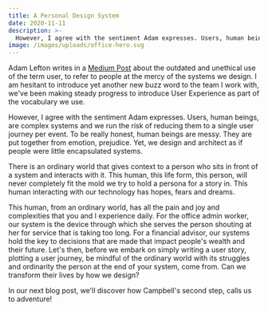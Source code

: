 ```yaml
---
title: A Personal Design System
date: 2020-11-11
description: >-
  However, I agree with the sentiment Adam expresses. Users, human beings, are complex systems and we run the risk of reducing them to a single user journey per event. To be really honest, human beings are messy. They are put together from emotion, prejudice. Yet, we design and architect as if people were little encapsulated systems.
image: /images/uploads/office-hero.svg
---
```

Adam Lefton writes in a [Medium Post](https://medium.com/s/user-friendly/why-im-done-saying-user-user-experience-and-ux-in-2019-4fdfc6b7de23) about the outdated and unethical use of the term user, to refer to people at the mercy of the systems we design. I am hesitant to introduce yet another new buzz word to the team I work with, we've been making steady progress to introduce User Experience as part of the vocabulary we use.

However, I agree with the sentiment Adam expresses. Users, human beings, are complex systems and we run the risk of reducing them to a single user journey per event. To be really honest, human beings are messy. They are put together from emotion, prejudice. Yet, we design and architect as if people were little encapsulated systems.

There is an ordinary world that gives context to a person who sits in front of a system and interacts with it. This human, this life form, this person, will never completely fit the mold we try to hold a persona for a story in. This human interacting with our technology has hopes, fears and dreams.

This human, from an ordinary world, has all the pain and joy and complexities that you and I experience daily. For the office admin worker, our system is the device through which she serves the person shouting at her for service that is taking too long. For a financial advisor, our systems hold the key to decisions that are made that impact people's wealth and their future. 
Let's then, before we embark on simply writing a user story, plotting a user journey, be mindful of the ordinary world with its struggles and ordinarity the person at the end of your system, come from. Can we transform their lives by how we design? 

In our next blog post, we'll discover how Campbell's second step, calls us to adventure!

